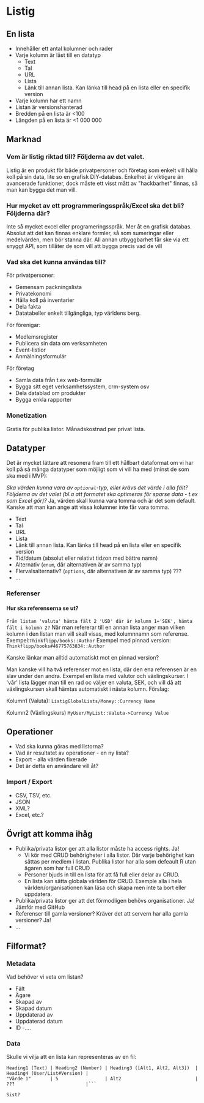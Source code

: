 # Listig

## En lista
- Innehåller ett antal kolumner och rader
- Varje kolumn är låst till en datatyp
  - Text
  - Tal
  - URL
  - Lista
  - Länk till annan lista. Kan länka till head på en lista eller en specifik version
- Varje kolumn har ett namn
- Listan är versionshanterad
- Bredden på en lista är <100
- Längden på en lista är <1 000 000

## Marknad
### Vem är listig riktad till? Följderna av det valet.
Listig är en produkt för både privatpersoner och företag som enkelt vill hålla koll på sin data, lite so en grafisk DIY-databas. Enkelhet är viktigare än avancerade funktioner, dock måste ett visst mått av "hackbarhet" finnas, så man kan bygga det man vill.

### Hur mycket av ett programmeringsspråk/Excel ska det bli? Följderna där?
Inte så mycket excel eller programeringsspråk. Mer åt en grafisk databas. Absolut att det kan finnas enklare formler, så som sumeringar eller medelvärden, men bör stanna där. All annan utbyggbarhet får ske via ett snyggt API, som tillåter de som vill att bygga precis vad de vill

### Vad ska det kunna användas till?
För privatpersoner:
- Gemensam packningslista
- Privatekonomi
- Hålla koll på inventarier
- Dela fakta
- Datatabeller enkelt tillgängliga, typ världens berg.

För förenigar:
- Medlemsregister
- Publicera sin data om verksamheten
- Event-listior
- Anmälningsformulär


För företag
- Samla data från t.ex web-formulär
- Bygga sitt eget verksamhetssystem, crm-system osv
- Dela datablad om produkter
- Bygga enkla rapporter


### Monetization
Gratis för publika listor. Månadskostnad per privat lista.

## Datatyper
Det är mycket lättare att resonera fram till ett hållbart dataformat om vi har koll på så många datatyper som möjligt som vi vill ha med (minst de som ska med i MVP):

_Ska värden kunna vara av `optional`-typ, eller krävs det värde i alla fält? Följderna av det valet (bl.a att formatet ska optimeras för sparse data - t.ex som Excel gör)?_
Ja, värden skall kunna vara tomma och är det som default. Kanske att man kan ange att vissa kolumner inte får vara tomma.


- Text
- Tal
- URL
- Lista
- Länk till annan lista. Kan länka till head på en lista eller en specifik version
- Tid/datum (absolut eller relativt tidzon med bättre namn)
- Alternativ (`enum`, där alternativen är av samma typ)
- Flervalsalternativ? (`options`, där alternativen är av samma typ) ???
- ...


### Referenser
#### Hur ska referenserna se ut?
`Från listan 'valuta' hämta fält 2 'USD' där är kolumn 1='SEK', hämta fält i kolumn 2?`
När man refererar till en annan lista anger man vilken kolumn i den listan man vill skall visas, med kolumnnamn som referense. 
Exempel:`Thinkflipp/books::Author`
Exempel med pinnad version:
`Thinkflipp/books#46775763834::Author`

Kanske länkar man alltid automatiskt mot en pinnad version? 

Man kanske vill ha två referenser mot en lista, där den ena referensen är en slav under den andra. Exempel en lista med valutor och växlingskurser. I 'vår' lista lägger man till en rad oc väljer en valuta, SEK, och vill då att växlingskursen skall hämtas automatiskt i nästa kolumn. Förslag:

Kolumn1 (Valuta): `ListigGlobalLists/Money::Currency Name`

Kolumn2 (Växlingskurs) `MyUser/MyList::Valuta->Currency Value`


## Operationer
- Vad ska kunna göras med listorna?
- Vad är resultatet av operationer - en ny lista?
- Export - alla värden fixerade
- Det är detta en användare vill åt?

### Import / Export
- CSV, TSV, etc.
- JSON
- XML?
- Excel, etc.?

## Övrigt att komma ihåg

- Publika/privata listor ger att alla listor måste ha access rights. Ja!
  - Vi kör med CRUD behörigheter i alla listor. Där varje behörighet kan sättas per medlem i listan. Publika listor har alla som defeault R utan ägaren som har full CRUD
  - Personer bjuds in till en lista för att få full eller delar av CRUD.
  - En lista kan sätta globala världen för CRUD. Exemple alla i hela världen/organisationen kan läsa och skapa men inte ta bort eller uppdatera.
- Publika/privata listor ger att det förmodligen behövs organisationer. Ja! Jämför med GitHub
- Referenser till gamla versioner? Kräver det att servern har alla gamla versioner? Ja!
- ...

## Filformat?

### Metadata
Vad behöver vi veta om listan? 
- Fält 
- Ägare
- Skapad av
- Skapad datum
- Uppdaterad av
- Uppdaterad datum
- ID
-....

### Data

Skulle vi vilja att en lista kan representeras av en fil:
```
Heading1 (Text) | Heading2 (Number) | Heading3 ([Alt1, Alt2, Alt3])  | Heading4 (User/List#Version) |  
"Värde 1"       | 5                 | Alt2                           | ???                          |```

Sist?
